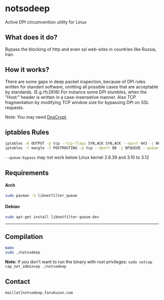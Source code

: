 # notsodeep
Active DPI circumvention utility for Linux


What does it do?
--------------------
Bypass the blocking of http and even ssl web-sites in countries like Russia, Iran.


How it works?
--------------------
There are some gaps in deep packet inspection, because of DPI rules written for standart software, omitting all possible cases that are acceptable by standards. (E.g rfc2616) For instance some DPI stumbles, when the "Host:" header is written in a case-insensetive manner. Also TCP fragmentation by modifying TCP window size for bypassing DPI on SSL requests.


Note: You may need [DnsCrypt](https://github.com/jedisct1/dnscrypt-proxy).


iptables Rules
--------------------

```bash
iptables -A OUTPUT -p tcp --tcp-flags SYN,ACK SYN,ACK --sport 443 -j NFQUEUE --queue-num 200 --queue-bypass
iptables -t mangle -I POSTROUTING -p tcp --dport 80 -j NFQUEUE --queue-num 200 --queue-bypass
```

`--queue-bypass` may not work below Linux kernel 2.6.39 and 3.10 to 3.12

Requirements
--------------------

#### Arch

```bash
sudo pacman -S libnetfilter_queue
```

#### Debian

```bash
sudo apt-get install libnetfilter-queue-dev
```

---

Compilation
--------------------
```bash
make
sudo ./notsodeep
```


**Note:** If you don't want to run the binary with root privileges: `sudo setcap cap_net_admin=ep ./notsodeep`


Contact
--------------------

``mail[at]notsodeep.farukuzun.com``